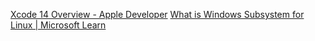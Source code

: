 [Xcode 14 Overview - Apple Developer](https://developer.apple.com/xcode/)
[What is Windows Subsystem for Linux | Microsoft Learn](https://learn.microsoft.com/en-us/windows/wsl/about)

